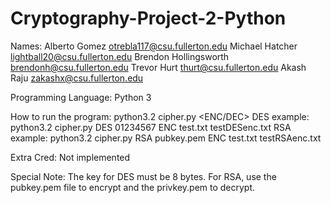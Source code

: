 # Cryptography-Project-2-Python

Names:
Alberto Gomez	otrebla117@csu.fullerton.edu
Michael Hatcher	lightball20@csu.fullerton.edu
Brendon Hollingsworth	brendonh@csu.fullerton.edu
Trevor Hurt	thurt@csu.fullerton.edu
Akash Raju	zakashx@csu.fullerton.edu

Programming Language: Python 3

How to run the program:
python3.2 cipher.py <CIPHER NAME> <KEY> <ENC/DEC> <INPUTFILE> <OUTPUTFILE>
DES example: python3.2 cipher.py DES 01234567 ENC test.txt testDESenc.txt
RSA example: python3.2 cipher.py RSA pubkey.pem ENC test.txt testRSAenc.txt

Extra Cred: Not implemented

Special Note:
The key for DES must be 8 bytes.
For RSA, use the pubkey.pem file to encrypt and the privkey.pem to decrypt.
